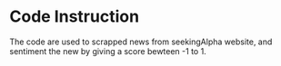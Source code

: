 
# Code Instruction
The code are used to scrapped news from seekingAlpha website, and sentiment the new by giving a score bewteen -1 to 1. 
